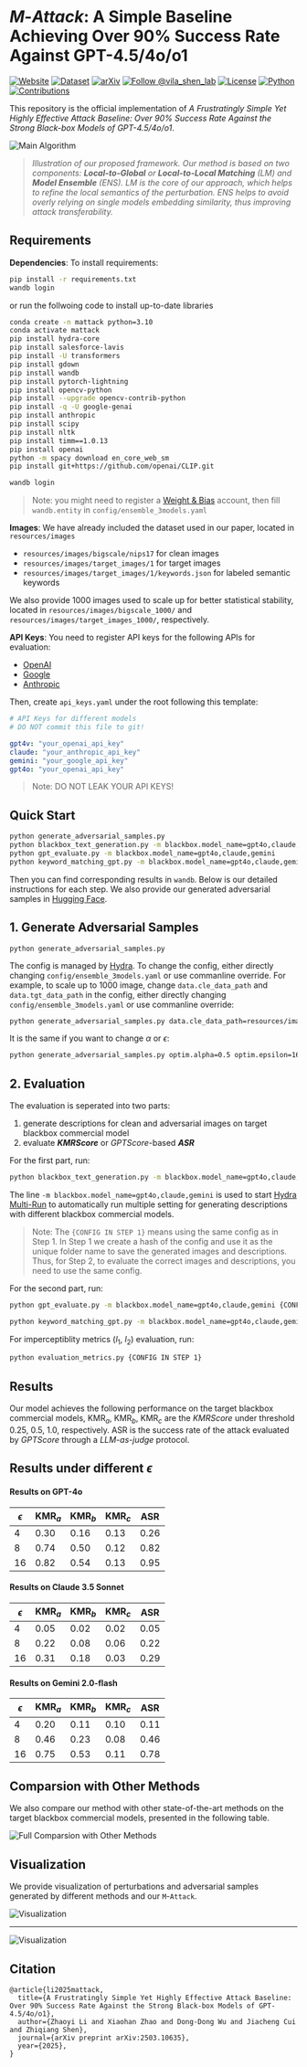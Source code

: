 # $M\text{-}Attack$: A Simple Baseline Achieving Over 90% Success Rate Against GPT-4.5/4o/o1

[![Website](https://img.shields.io/badge/📱-website-purple)](https://vila-lab.github.io/M-Attack-Website/)
[![Dataset](https://img.shields.io/badge/🤖-dataset-orange)](https://huggingface.co/datasets/MBZUAI-LLM/M-Attack_AdvSamples)
<a href="https://arxiv.org/abs/2503.10635"><img src="https://img.shields.io/badge/arXiv-2503.10635-b31b1b.svg" alt="arXiv"></a>
[![Follow @vila_shen_lab](https://img.shields.io/twitter/url?url=https%3A%2F%2Fx.com%2Fvila_shen_lab&label=Follow%20%40vila_shen_lab)](https://x.com/vila_shen_lab)
[![License](https://img.shields.io/badge/License-MIT-gold)](https://github.com/VILA-Lab/M-Attack?tab=MIT-1-ov-file)
[![Python](https://img.shields.io/badge/python-3.10%2B-blue)](https://www.python.org/downloads/release/python-3100/)
[![Contributions](https://img.shields.io/badge/contributions-welcome-green)](https://github.com/VILA-Lab/M-Attack/issues)

This repository is the official implementation of *A Frustratingly Simple Yet Highly Effective Attack Baseline: Over 90% Success Rate Against the Strong Black-box Models of GPT-4.5/4o/o1*.

![Main Algorithm](resources/readme/main_alg.png)
> *Illustration of our proposed framework. Our method is based on two components: ***Local-to-Global*** or ***Local-to-Local Matching*** (LM) and ***Model Ensemble*** (ENS). LM is the core of our approach, which helps to refine the local semantics of the perturbation. ENS helps to avoid overly relying on single models embedding similarity, thus improving attack transferability.*

## Requirements

**Dependencies**: To install requirements:

```bash
pip install -r requirements.txt
wandb login
```

or run the follwoing code to install up-to-date libraries

```bash
conda create -n mattack python=3.10
conda activate mattack
pip install hydra-core
pip install salesforce-lavis
pip install -U transformers
pip install gdown
pip install wandb
pip install pytorch-lightning
pip install opencv-python
pip install --upgrade opencv-contrib-python
pip install -q -U google-genai
pip install anthropic
pip install scipy
pip install nltk
pip install timm==1.0.13
pip install openai
python -m spacy download en_core_web_sm
pip install git+https://github.com/openai/CLIP.git

wandb login
```

> Note: you might need to register a [Weight & Bias](https://wandb.ai/) account, then fill `wandb.entity` in `config/ensemble_3models.yaml`

**Images**: We have already included the dataset used in our paper, located in `resources/images`

- `resources/images/bigscale/nips17` for clean images
- `resources/images/target_images/1` for target images
- `resources/images/target_images/1/keywords.json` for labeled semantic keywords

We also provide 1000 images used to scale up for better statistical stability, located in `resources/images/bigscale_1000/` and `resources/images/target_images_1000/`, respectively.

**API Keys**: You need to register API keys for the following APIs for evaluation:

- [OpenAI](https://platform.openai.com/api-keys)
- [Google](https://console.cloud.google.com/apis/api/genai-api.googleapis.com/overview?project=mattack)
- [Anthropic](https://console.anthropic.com/settings/keys)

Then, create `api_keys.yaml` under the root following this template:

```yaml
# API Keys for different models
# DO NOT commit this file to git!

gpt4v: "your_openai_api_key"
claude: "your_anthropic_api_key"
gemini: "your_google_api_key" 
gpt4o: "your_openai_api_key"
```

> Note: DO NOT LEAK YOUR API KEYS!

## Quick Start

```bash
python generate_adversarial_samples.py
python blackbox_text_generation.py -m blackbox.model_name=gpt4o,claude,gemini
python gpt_evaluate.py -m blackbox.model_name=gpt4o,claude,gemini
python keyword_matching_gpt.py -m blackbox.model_name=gpt4o,claude,gemini
```

Then you can find corresponding results in `wandb`. Below is our detailed instructions for each step. We also provide our generated adversarial samples in [Hugging Face](https://huggingface.co/datasets/MBZUAI-LLM/M-Attack_AdvSamples).

## 1. Generate Adversarial Samples

```train
python generate_adversarial_samples.py 
```

The config is managed by [Hydra](https://hydra.cc/). To change the config, either directly changing `config/ensemble_3models.yaml` or use commanline override. For example, to scale up to 1000 image, change `data.cle_data_path` and `data.tgt_data_path` in the config, either directly changing `config/ensemble_3models.yaml` or use commanline override:

```bash
python generate_adversarial_samples.py data.cle_data_path=resources/images/bigscale_1000 data.tgt_data_path=resources/images/target_images_1000
```

It is the same if you want to change $\alpha$ or $\epsilon$:

```bash
python generate_adversarial_samples.py optim.alpha=0.5 optim.epsilon=16
```

## 2. Evaluation

The evaluation is seperated into two parts:

1. generate descriptions for clean and adversarial images on target blackbox commercial model
2. evaluate ***KMRScore*** or *GPTScore*-based ***ASR***

For the first part, run:

```bash
python blackbox_text_generation.py -m blackbox.model_name=gpt4o,claude,gemini {CONFIG IN STEP 1}
```

The line `-m blackbox.model_name=gpt4o,claude,gemini` is used to start [Hydra Multi-Run](https://hydra.cc/docs/tutorials/basic/running_your_app/multi-run/) to automatically run multiple setting for generating descriptions with different blackbox commercial models.

> Note: The `{CONFIG IN STEP 1}` means using the same config as in Step 1. In Step 1 we create a hash of the config and use it as the unique folder name to save the generated images and descriptions. Thus, for Step 2, to evaluate the correct images and descriptions, you need to use the same config.

For the second part, run:

```bash
python gpt_evaluate.py -m blackbox.model_name=gpt4o,claude,gemini {CONFIG IN STEP 1}
```

```bash
python keyword_matching_gpt.py -m blackbox.model_name=gpt4o,claude,gemini {CONFIG IN STEP 1}
```

For imperceptiblity metrics ($l_1$, $l_2$) evaluation, run:

```bash
python evaluation_metrics.py {CONFIG IN STEP 1}
```


## Results

Our model achieves the following performance on the target blackbox commercial models, $\text{KMR}_a$, $\text{KMR}_b$, $\text{KMR}_c$ are the *KMRScore* under threshold 0.25, 0.5, 1.0, respectively. $\text{ASR}$ is the success rate of the attack evaluated by *GPTScore* through a *LLM-as-judge* protocol.

## Results under different $\epsilon$

#### Results on GPT-4o

| $\epsilon$   | $\text{KMR}_a$ | $\text{KMR}_b$ | $\text{KMR}_c$ | $\text{ASR}$  |
|----|------|------|------|------|
| 4  | 0.30 | 0.16 | 0.13 | 0.26 |
| 8  | 0.74 | 0.50 | 0.12 | 0.82 |
| 16 | 0.82 | 0.54 | 0.13 | 0.95 |

#### Results on Claude 3.5 Sonnet

| $\epsilon$   | $\text{KMR}_a$ | $\text{KMR}_b$ | $\text{KMR}_c$ | $\text{ASR}$  |
|----|------|------|------|------|
| 4  | 0.05 | 0.02 | 0.02 | 0.05 |
| 8  | 0.22 | 0.08 | 0.06 | 0.22 |
| 16 | 0.31 | 0.18 | 0.03 | 0.29 |

#### Results on Gemini 2.0-flash

| $\epsilon$   | $\text{KMR}_a$ | $\text{KMR}_b$ | $\text{KMR}_c$ | $\text{ASR}$  |
|----|------|------|------|------|
| 4  | 0.20 | 0.11 | 0.10 | 0.11 |
| 8  | 0.46 | 0.23 | 0.08 | 0.46 |
| 16 | 0.75 | 0.53 | 0.11 | 0.78 |

## Comparsion with Other Methods

We also compare our method with other state-of-the-art methods on the target blackbox commercial models, presented in the following table.

![Full Comparsion with Other Methods](resources/readme/table.png)

## Visualization

We provide visualization of perturbations and adversarial samples generated by different methods and our $\mathbf{\mathtt{M}}\text{-}\mathbf{\mathtt{Attack}}$.

![Visualization](resources/readme/vis_perturbation.png)

***

![Visualization](resources/readme/vis_adv_sample.png)

## Citation

```
@article{li2025mattack,
  title={A Frustratingly Simple Yet Highly Effective Attack Baseline: Over 90% Success Rate Against the Strong Black-box Models of GPT-4.5/4o/o1},
  author={Zhaoyi Li and Xiaohan Zhao and Dong-Dong Wu and Jiacheng Cui and Zhiqiang Shen},
  journal={arXiv preprint arXiv:2503.10635},
  year={2025},
}
```

